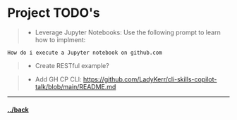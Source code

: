 # Project TODO's


> * Leverage Jupyter Notebooks:
Use the following prompt to learn how to implment:
```t
How do i execute a Jupyter notebook on github.com
```


> * Create RESTful example?

> * Add GH CP CLI: https://github.com/LadyKerr/cli-skills-copilot-talk/blob/main/README.md


---

#### [../back](../README.md)
